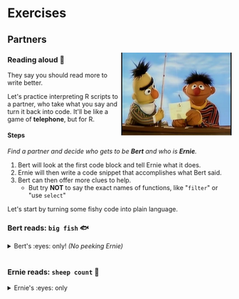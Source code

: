 # Exercises


## Partners

<img src="../../images/bert_ernie.jpg" width=248 align="right" />

### Reading aloud :book: 

They say you should read more to write better.  

Let's practice interpreting R scripts to a partner, who take what you say and turn it back into code. It'll be like a game of **telephone**, but for R.

#### Steps

_Find a partner and decide who gets to be **Bert** and who is **Ernie**._

1. Bert will look at the first code block and tell Ernie what it does.
1. Ernie will then write a code snippet that accomplishes what Bert said.
1. Bert can then offer more clues to help.
    - But try **NOT** to say the exact names of functions, like "`filter`" or "use `select`"

Let's start by turning some fishy code into plain language.

### Bert reads: `big fish` :fish:

<details>

<summary> Bert's :eyes: only!  <i> (No peeking Ernie)</i> </summary>
    
```r

library(readr)

fishes <- read_csv("lake_superior_fish.csv")

names(big_fishes)

nrow(fishes)
 
big_fishes <- filter(fishes, length > 20)

nrow(big_fishes)

```

<details>

**<summary> Example reading  </summary>**

> *Load the package "readr".  
> Then read in the Lake Superior fish data stored in a .csv file and name the data "fishes".   
> View the column names in the fishes data.  
> Count the number of fish.  
> Create a new table called "big_fishes" that contains only the fish with a length longer than 20 inches.  
> Finally, count the number of big fish.*  

</details></details>

<br>

### Ernie reads: `sheep count` :sheep:

<details>

<summary> Ernie's :eyes: only </summary>
    
    
> *Load the package "ggplot2".  
> Create a new variable named "asleep" and set it to false.  
> Create a new variable named "n_sheep" and assign it a value of 3.    
> Create a vector called "names" that contains the 3 text values: "Shrek", "Dolly", & "Beetlejuice". 
> Create a data frame called "my_sheep" with 2 columns: sheep_name that contains the "names" vector above, and "characters" that contains the number of characters in each name.
> Make a gg-scatterplot of my_sheep, with the sheep names along the x-axis and the character length as the y-axis
> Give the plot the title "My sheep names say it all"*


<details> <summary> Example code </summary>
 
```r

library(ggplot2)

asleep <- FALSE

n_sheep <- 3

names <- c("Shrek", "Dolly", "Beetlejuice")

my_sheep <- data.frame(sheep_name = names, characters = nchar(names))

ggplot(my_sheep, aes(x = names, y = characters)) +
     geom_point()
 
``` 

</details>
</details>

